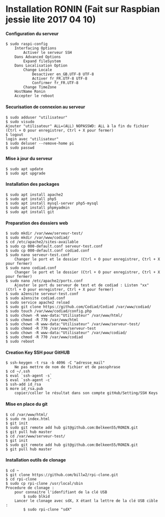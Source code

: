 Installation RONIN (Fait sur Raspbian jessie lite 2017 04 10) 
==
#### Configuration du serveur
	$ sudo raspi-config 
		Interfacing Options
			Activer le serveur SSH 
		Dans Advanced Options 
			Expand fileSystem 
		Dans Localisation Option 
			Change Locale 
				Desactiver en_GB.UTF-8 UTF-8 
				Activer fr_FR.UTF-8 UTF-8 
				Confirmer fr_FR.UTF-8 
			Change TimeZone 
		HostName Ronin 
		Accepter le reboot 

#### Securisation de connexion au serveur
	$ sudo adduser "utilisateur" 
	$ sudo visudo 
	Ajouter "utilisateur" ALL=(ALL) NOPASSWD: ALL à la fin du fichier (Ctrl + O pour enregistrer, Ctrl + X pour fermer) 
	$ logout 
	login avec "utilisateur" 
	$ sudo deluser --remove-home pi 
	$ sudo passwd 
	
#### Mise à jour du serveur
	$ sudo apt update 
	$ sudo apt upgrade 
	
#### Installation des packages
	$ sudo apt install apache2 
	$ sudo apt install php5 
	$ sudo apt install mysql-server php5-mysql 
	$ sudo apt install phpmyadmin 
	$ sudo apt install git 

#### Preparation des dossiers web
	$ sudo mkdir /var/www/serveur-test/ 
	$ sudo mkdir /var/www/codiad/ 
	$ cd /etc/apache2/sites-available 
	$ sudo cp 000-default.conf serveur-test.conf 
	$ sudo cp 000-default.conf codiad.conf 
	$ sudo nano serveur-test.conf 
		Changer le port et le dossier (Ctrl + O pour enregistrer, Ctrl + X pour fermer) 
	$ sudo nano codiad.conf 
		Changer le port et le dossier (Ctrl + O pour enregistrer, Ctrl + X pour fermer) 
	$ sudo nano /etc/apache2/ports.conf 
		Ajouter le port du serveur de test et de codiad : Listen "xx" (Ctrl + O pour enregistrer, Ctrl + X pour fermer) 
	$ sudo a2ensite serveur-test.conf 
	$ sudo a2ensite codiad.conf 
	$ sudo service apache2 reload 
	$ sudo git clone https://github.com/Codiad/Codiad /var/www/codiad/ 
	$ sudo touch /var/www/codiad/config.php 
	$ sudo chown -R www-data:"Utilisateur" /var/www/html/ 
	$ sudo chmod -R 770 /var/www/html 
	$ sudo chown -R www-data:"Utilisateur" /var/www/serveur-test/ 
	$ sudo chmod -R 770 /var/www/serveur-test 
	$ sudo chown -R www-data:"Utilisateur" /var/www/codiad/ 
	$ sudo chmod -R 770 /var/www/codiad 
	$ sudo reboot 
	
#### Creation Key SSH pour GitHUB
	$ ssh-keygen -t rsa -b 4096 -C "adresse_mail" 
		Ne pas mettre de nom de fichier et de passphrase 
	$ cd ~/.ssh 
	$ eval `ssh-agent -s` 
	$ eval `ssh-agent -c` 
	$ ssh-add id_rsa 
	$ more id_rsa.pub 
		copier/coller le résultat dans son compte gitHub/Setting/SSH Keys

#### Mise en place du git
	$ cd /var/www/html/ 
	$ sudo rm index.html 
	$ git init 
	$ sudo git remote add hub git@github.com:Belkeen55/RONIN.git 
	$ git pull hub master 
	$ cd /var/www/serveur-test/ 
	$ git init 
	$ sudo git remote add hub git@github.com:Belkeen55/RONIN.git 
	$ git pull hub master 
	
	
#### Installation outils de clonage
	$ cd ~
	$ git clone https://github.com/billw2/rpi-clone.git 
	$ cd rpi-clone 
	$ sudo cp rpi-clone /usr/local/sbin 
	Procedure de clonage :
		pour connaitre l'idenfifiant de la clé USB
			$ sudo blkid 
		Lancer le clonage avec sdX, X étant la lettre de la clé USB cible :
			$ sudo rpi-clone "sdX" 
